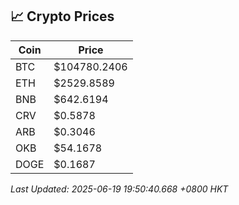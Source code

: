 ## 📈 Crypto Prices

| Coin | Price |
| ---- | ----- |
| BTC | $104780.2406 |
| ETH | $2529.8589 |
| BNB | $642.6194 |
| CRV | $0.5878 |
| ARB | $0.3046 |
| OKB | $54.1678 |
| DOGE | $0.1687 |

_Last Updated: 2025-06-19 19:50:40.668 +0800 HKT_